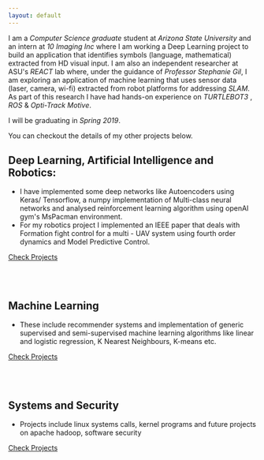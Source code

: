 ```yaml
---
layout: default
---
```


I am a _Computer Science graduate_ student at _Arizona State University_ and an intern at _10 Imaging Inc_ where I am working a Deep Learning project to build an application that identifies symbols (language, mathematical) extracted from HD visual input. I am also an independent researcher at ASU's _REACT_ lab where, under the guidance of _Professor Stephanie Gil_, I am exploring an application of machine learning that uses sensor data (laser, camera, wi-fi) extracted from robot platforms for addressing _SLAM_. As part of this research I have had hands-on experience on _TURTLEBOT3_ , _ROS_ & _Opti-Track Motive_. 

I will be graduating in _Spring 2019_.

You can checkout the details of my other projects below.

## [](#header-1) Deep Learning, Artificial Intelligence and Robotics:
*   I have implemented some deep networks like Autoencoders using Keras/ Tensorflow, a numpy implementation of Multi-class neural networks and analysed reinforcement learning algorithm using openAI gym's MsPacman environment.
*   For my robotics project I implemented an IEEE paper that deals with Formation fight control for a multi - UAV system using fourth order dynamics and Model Predictive Control.

[Check Projects](DL_AI_Robotics.md)


<br><br>
## [](#header-1) Machine Learning
*   These include recommender systems and implementation of generic supervised and semi-supervised machine learning algorithms like linear and logistic regression, K Nearest Neighbours, K-means etc. 

[Check Projects](ML_projects.md)


<br><br>

## [](#header-1) Systems and Security
*   Projects include linux systems calls, kernel programs and future projects on apache hadoop, software security

[Check Projects](Systems_DDS_Security.md)

